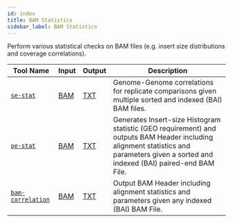 ```yaml
---
id: index
title: BAM Statistics
sidebar_label: BAM Statistics
---
```


Perform various statistical checks on BAM files (e.g. insert size distributions and coverage correlations).

| Tool Name | Input | Output | Description |
| ------------- | ------------- | ------------- | ------------- |
| [`se-stat`][se-stat] | [BAM][bam-format] | [TXT][txt-format] | Genome-Genome correlations for replicate comparisons given multiple sorted and indexed (BAI) BAM files. |
| [`pe-stat`][pe-stat] | [BAM][bam-format] | [TXT][txt-format] | Generates Insert-size Histogram statistic (GEO requirement) and outputs BAM Header including alignment statistics and parameters given a sorted and indexed (BAI) paired-end BAM File. |
| [`bam-correlation`][bam-correlation] | [BAM][bam-format] | [TXT][txt-format] | Output BAM Header including alignment statistics and parameters given any indexed (BAI) BAM File. |


[bam-correlation]:/docs/Tools/bam-statistics/bam-correlation
[pe-stat]:/docs/Tools/bam-statistics/pe-stat
[se-stat]:/docs/Tools/bam-statistics/se-stat

[bam-format]:/docs/Guides/Getting-Started/file-formats#bam
[txt-format]:/docs/Guides/Getting-Started/file-formats#txt
